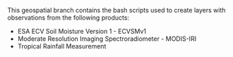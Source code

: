 This geospatial branch contains the bash scripts used to create layers with observations from the following products:
* ESA ECV Soil Moisture Version 1 - ECVSMv1
* Moderate Resolution Imaging Spectroradiometer - MODIS-IRI
* Tropical Rainfall Measurement

